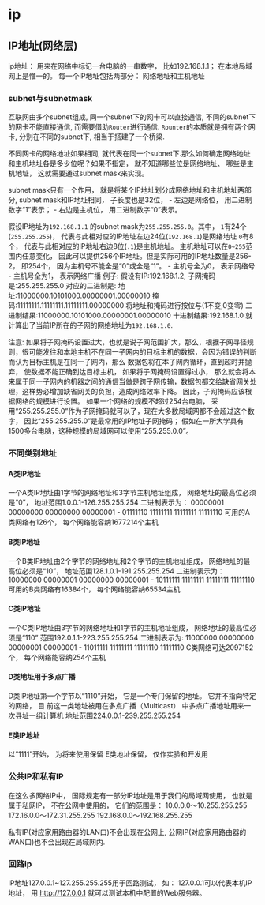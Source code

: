 # ip

## IP地址(网络层)
ip地址： ⽤来在⽹络中标记⼀台电脑的⼀串数字， ⽐如192.168.1.1； 在本地局域⽹上是惟⼀的。
每⼀个IP地址包括两部分： ⽹络地址和主机地址

### subnet与subnetmask
互联网由多个subnet组成, 同一个subnet下的网卡可以直接通信, 不同的subnet下的网卡不能直接通信, 而需要借助`Router`进行通信. `Rounter`的本质就是拥有两个网卡, 分别在不同的subnet下, 相当于搭建了一个桥梁.

不同网卡的网络地址如果相同, 就代表在同一个subnet下.那么如何确定⽹络地址和主机地址各是多少位呢？如果不指定， 就不知道哪些位是⽹络地址、 哪些是主机地址， 这就需要通过subnet mask来实现。

subnet mask只有⼀个作⽤， 就是将某个IP地址划分成⽹络地址和主机地址两部分, subnet mask和IP地址相同， ⼦⻓度也是32位，
    - 左边是⽹络位， ⽤⼆进制数字“1”表示；
    - 右边是主机位， ⽤⼆进制数字“0”表示。

假设IP地址为`192.168.1.1` 的subnet mask为`255.255.255.0`。其中， 
`1`有24个(`255.255.255`)， 代表与此相对应的IP地址左边24位(`192.168.1`)是⽹络地址
`0`有8个， 代表与此相对应的IP地址右边8位(`.1`)是主机地址。
主机地址可以在`0~255`范围内任意变化， 因此可以提供256个IP地址。但是实际可⽤的IP地址数量是256-2， 即254个， 因为主机号不能全是“0”或全是“1”。
    - 主机号全为0， 表示⽹络号
    - 主机号全为1， 表示⽹络⼴播
例子:
假设有IP:192.168.1.2, 子网掩码是:255.255.255.0
对应的二进制是:
地址:11000000.10101000.00000001.00000010
掩码:11111111.11111111.11111111.00000000
将地址和掩码进行按位与(1不变,0变零)
二进制结果:11000000.10101000.00000001.00000010
十进制结果:192.168.1.0
就计算出了当前IP所在的子网的网络地址为`192.168.1.0`.



注意:
如果将⼦⽹掩码设置过⼤，也就是说⼦⽹范围扩⼤，那么，根据⼦⽹寻径规则，很可能发往和本地主机不在同⼀⼦⽹内的⽬标主机的数据，会因为错误的判断⽽认为⽬标主机是在同⼀⼦⽹内，那么 数据包将在本⼦⽹内循环，直到超时并抛弃， 使数据不能正确到达⽬标主机， 
如果将⼦⽹掩码设置得过⼩， 那么就会将本来属于同⼀⼦⽹内的机器之间的通信当做是跨⼦⽹传输，数据包都交给缺省⽹关处理，这样势必增加缺省⽹关的负担，造成⽹络效率下降。
因此，⼦⽹掩码应该根据⽹络的规模进⾏设置。 如果⼀个⽹络的规模不超过254台电脑， 采⽤“255.255.255.0”作为⼦⽹掩码就可以了，现在⼤多数局域⽹都不会超过这个数字， 因此“255.255.255.0”是最常⽤的IP地址⼦⽹掩码； 假如在⼀所⼤学具有1500多台电脑，这种规模的局域⽹可以使⽤“255.255.0.0”。

### 不同类别地址
#### A类IP地址
⼀个A类IP地址由1字节的⽹络地址和3字节主机地址组成， ⽹络地址的最⾼位必须是“0”，
地址范围1.0.0.1-126.255.255.254
⼆进制表示为： 00000001 00000000 00000000 00000001 - 01111110 11111111 11111111 11111110
可⽤的A类⽹络有126个， 每个⽹络能容纳1677214个主机

#### B类IP地址
⼀个B类IP地址由2个字节的⽹络地址和2个字节的主机地址组成， ⽹络地址的最⾼位必须是“10”，
地址范围128.1.0.1-191.255.255.254
⼆进制表示为： 10000000 00000001 00000000 00000001 - 10111111 11111111 11111111 11111110
可⽤的B类⽹络有16384个， 每个⽹络能容纳65534主机

#### C类IP地址
⼀个C类IP地址由3字节的⽹络地址和1字节的主机地址组成， ⽹络地址的最⾼位必须是“110”
范围192.0.1.1-223.255.255.254
⼆进制表示为: 11000000 00000000 00000001 00000001 - 11011111 11111111 11111110 11111110
C类⽹络可达2097152个， 每个⽹络能容纳254个主机

#### D类地址⽤于多点⼴播
D类IP地址第⼀个字节以“1110”开始， 它是⼀个专⻔保留的地址。
它并不指向特定的⽹络， ⽬ 前这⼀类地址被⽤在多点⼴播（Multicast） 中多点⼴播地址⽤来⼀次寻址⼀组计算机
地址范围224.0.0.1-239.255.255.254

#### E类IP地址
以“1111”开始， 为将来使⽤保留
E类地址保留， 仅作实验和开发⽤


### 公共IP和私有IP
在这么多⽹络IP中， 国际规定有⼀部分IP地址是⽤于我们的局域⽹使⽤， 也就是属于私⽹IP， 不在公⽹中使⽤的， 它们的范围是：
10.0.0.0～10.255.255.255
172.16.0.0～172.31.255.255
192.168.0.0～192.168.255.255

私有IP(对应家用路由器的LAN口)不会出现在公网上, 公网IP(对应家用路由器的WAN口)也不会出现在局域网内.

### 回路ip
IP地址127.0.0.1~127.255.255.255⽤于回路测试，
如： 127.0.0.1可以代表本机IP地址， ⽤ http://127.0.0.1 就可以测试本机中配置的Web服务器。
